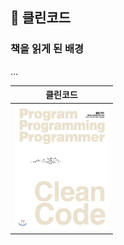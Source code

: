 ## 🔖 클린코드
### 책을 읽게 된 배경
...

|클린코드|
|---|
|<img src="https://raw.githubusercontent.com/kimziou77/Reading-Books/main/images/클린코드.jpg" width="150" height="200"/>|

